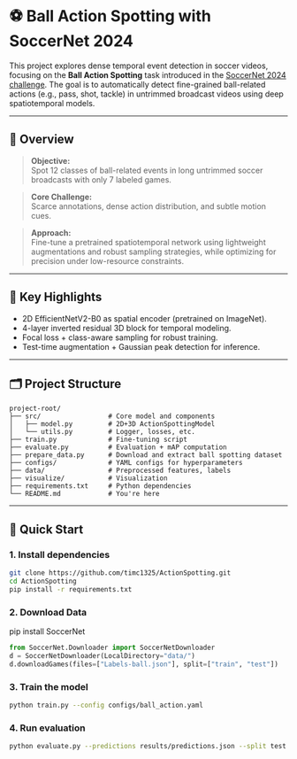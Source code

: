# ⚽ Ball Action Spotting with SoccerNet 2024

This project explores dense temporal event detection in soccer videos, focusing on the **Ball Action Spotting** task introduced in the [SoccerNet 2024 challenge](https://www.soccer-net.org/challenges/2024). The goal is to automatically detect fine-grained ball-related actions (e.g., pass, shot, tackle) in untrimmed broadcast videos using deep spatiotemporal models.

---

## 🧠 Overview

> **Objective:**  
Spot 12 classes of ball-related events in long untrimmed soccer broadcasts with only 7 labeled games.

> **Core Challenge:**  
Scarce annotations, dense action distribution, and subtle motion cues.

> **Approach:**  
Fine-tune a pretrained spatiotemporal network using lightweight augmentations and robust sampling strategies, while optimizing for precision under low-resource constraints.

---

## 📖 Key Highlights

- 2D EfficientNetV2-B0 as spatial encoder (pretrained on ImageNet).
- 4-layer inverted residual 3D block for temporal modeling.
- Focal loss + class-aware sampling for robust training.
- Test-time augmentation + Gaussian peak detection for inference.

---

## 🗂️ Project Structure

```
project-root/
├── src/                 # Core model and components
│   ├── model.py         # 2D+3D ActionSpottingModel
│   └── utils.py         # Logger, losses, etc.
├── train.py             # Fine-tuning script
├── evaluate.py          # Evaluation + mAP computation
├── prepare_data.py      # Download and extract ball spotting dataset
├── configs/             # YAML configs for hyperparameters
├── data/                # Preprocessed features, labels
├── visualize/           # Visualization
├── requirements.txt     # Python dependencies
└── README.md            # You're here
```

---

## 🚀 Quick Start

### 1. Install dependencies
```bash
git clone https://github.com/timc1325/ActionSpotting.git
cd ActionSpotting
pip install -r requirements.txt
```

### 2. Download Data
pip install SoccerNet

```python
from SoccerNet.Downloader import SoccerNetDownloader
d = SoccerNetDownloader(LocalDirectory="data/")
d.downloadGames(files=["Labels-ball.json"], split=["train", "test"])
```

### 3. Train the model
```bash
python train.py --config configs/ball_action.yaml
```

### 4. Run evaluation
```bash
python evaluate.py --predictions results/predictions.json --split test
```